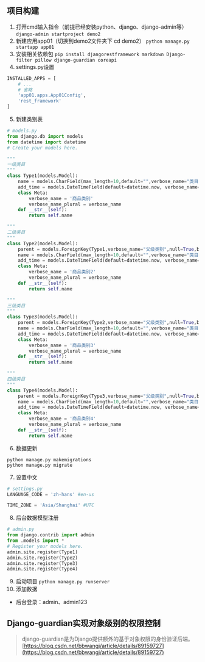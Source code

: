## 项目构建
1. 打开cmd输入指令（前提已经安装python、django、django-admin等）
`django-admin startproject demo2`
2. 新建应用app01（切换到demo2文件夹下 cd demo2）
`python manage.py startapp app01`
3. 安装相关依赖包
`pip install djangorestframework markdown Django-filter pillow django-guardian coreapi`
4. settings.py设置
```python
INSTALLED_APPS = [
    # ...
    # 省略
    'app01.apps.App01Config',
    'rest_framework'
]
```
5. 新建类别表
```python
# models.py
from django.db import models
from datetime import datetime
# Create your models here.

"""
一级类目
"""
class Type1(models.Model):
    name = models.CharField(max_length=10,default="",verbose_name="类目名")
    add_time = models.DateTimeField(default=datetime.now, verbose_name='添加时间')
    class Meta:
        verbose_name = '商品类别'
        verbose_name_plural = verbose_name
    def __str__(self):
        return self.name

"""
二级类目
"""
class Type2(models.Model):
    parent = models.ForeignKey(Type1,verbose_name="父级类别",null=True,blank=True,on_delete=models.CASCADE)
    name = models.CharField(max_length=10,default="",verbose_name="类目名")
    add_time = models.DateTimeField(default=datetime.now, verbose_name='添加时间')
    class Meta:
        verbose_name = '商品类别2'
        verbose_name_plural = verbose_name
    def __str__(self):
        return self.name

"""
三级类目
"""
class Type3(models.Model):
    parent = models.ForeignKey(Type2,verbose_name="父级类别",null=True,blank=True,on_delete=models.CASCADE)
    name = models.CharField(max_length=10,default="",verbose_name="类目名")
    add_time = models.DateTimeField(default=datetime.now, verbose_name='添加时间')
    class Meta:
        verbose_name = '商品类别3'
        verbose_name_plural = verbose_name
    def __str__(self):
        return self.name

"""
四级类目
"""
class Type4(models.Model):
    parent = models.ForeignKey(Type3,verbose_name="父级类别",null=True,blank=True,on_delete=models.CASCADE)
    name = models.CharField(max_length=10,default="",verbose_name="类目名")
    add_time = models.DateTimeField(default=datetime.now, verbose_name='添加时间')
    class Meta:
        verbose_name = '商品类别4'
        verbose_name_plural = verbose_name
    def __str__(self):
        return self.name

```
6. 数据更新
```
python manage.py makemigrations
python manage.py migrate
```
7. 设置中文
```python
# settings.py
LANGUAGE_CODE = 'zh-hans' #en-us

TIME_ZONE = 'Asia/Shanghai' #UTC
```
8. 后台数据模型注册
```python
# admin.py
from django.contrib import admin
from .models import *
# Register your models here.
admin.site.register(Type1)
admin.site.register(Type2)
admin.site.register(Type3)
admin.site.register(Type4)
```
9. 启动项目
`python manage.py runserver`
10. 添加数据

* 后台登录：admin、admin123

## Django-guardian实现对象级别的权限控制
> django-guardian是为Django提供额外的基于对象权限的身份验证后端。
[https://blog.csdn.net/bbwangj/article/details/89159727](https://blog.csdn.net/bbwangj/article/details/89159727)